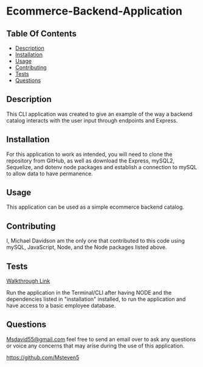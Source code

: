 # Ecommerce-Backend-Application

## Table Of Contents

- [Description](#Description)
- [Installation](#Installation)
- [Usage](#Usage)
- [Contributing](#Contributing)
- [Tests](#Tests)
- [Questions](#Questions)

## Description

This CLI application was created to give an example of the way a backend catalog interacts with the user input through endpoints and Express.

## Installation

For this application to work as intended, you will need to clone the repository from GitHub, as well as download the Express, mySQL2, Sequelize, and dotenv node packages and establish a connection to mySQL to allow data to have permanence.

## Usage

This application can be used as a simple ecommerce backend catalog.

## Contributing

I, Michael Davidson am the only one that contributed to this code using mySQL, JavaScript, Node, and the Node packages listed above.

## Tests

[Walkthrough Link](https://drive.google.com/file/d/1yatg0MdvNiSCIyldwFAAGVQgJvRNwdEy/view)

Run the application in the Terminal/CLI after having NODE and the dependencies listed in "installation" installed, to run the application and have access to a basic employee database.

## Questions

Msdavid55@gmail.com feel free to send an email over to ask any questions or voice any concerns that may arise during the use of this application.

https://github.com/Msteven5